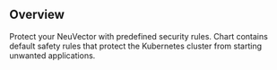 ## Overview

Protect your NeuVector with predefined security rules. Chart contains default safety rules that protect the Kubernetes cluster from starting unwanted applications.
